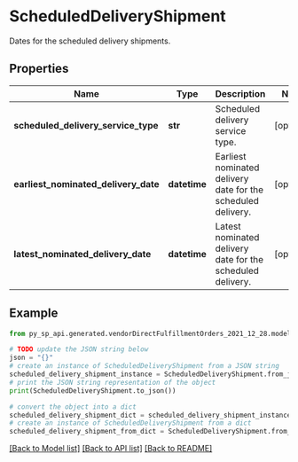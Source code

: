 # ScheduledDeliveryShipment

Dates for the scheduled delivery shipments.

## Properties

Name | Type | Description | Notes
------------ | ------------- | ------------- | -------------
**scheduled_delivery_service_type** | **str** | Scheduled delivery service type. | [optional] 
**earliest_nominated_delivery_date** | **datetime** | Earliest nominated delivery date for the scheduled delivery. | [optional] 
**latest_nominated_delivery_date** | **datetime** | Latest nominated delivery date for the scheduled delivery. | [optional] 

## Example

```python
from py_sp_api.generated.vendorDirectFulfillmentOrders_2021_12_28.models.scheduled_delivery_shipment import ScheduledDeliveryShipment

# TODO update the JSON string below
json = "{}"
# create an instance of ScheduledDeliveryShipment from a JSON string
scheduled_delivery_shipment_instance = ScheduledDeliveryShipment.from_json(json)
# print the JSON string representation of the object
print(ScheduledDeliveryShipment.to_json())

# convert the object into a dict
scheduled_delivery_shipment_dict = scheduled_delivery_shipment_instance.to_dict()
# create an instance of ScheduledDeliveryShipment from a dict
scheduled_delivery_shipment_from_dict = ScheduledDeliveryShipment.from_dict(scheduled_delivery_shipment_dict)
```
[[Back to Model list]](../README.md#documentation-for-models) [[Back to API list]](../README.md#documentation-for-api-endpoints) [[Back to README]](../README.md)


